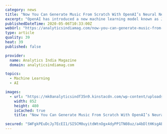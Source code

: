 ```yaml
---
category: news
title: "Now You Can Generate Music From Scratch With OpenAI’s Neural Net Model"
excerpt: "OpenAI has introduced a new machine learning model known as Jukebox that generates music while singing in the raw audio domain."
publishedDateTime: 2020-05-06T10:33:00Z
webUrl: "https://analyticsindiamag.com/now-you-can-generate-music-from-scratch-with-openais-neural-net-model/"
type: article
quality: 39
heat: 39
published: false

provider:
  name: Analytics India Magazine
  domain: analyticsindiamag.com

topics:
  - Machine Learning
  - AI

images:
  - url: "https://mk0analyticsindf35n9.kinstacdn.com/wp-content/uploads/2020/05/aim_jb.jpg"
    width: 852
    height: 480
    isCached: true
    title: "Now You Can Generate Music From Scratch With OpenAI’s Neural Net Model"

secured: "SWFgkPEuDcJy7EcEI1/SI5CM0uyitdWtnOgx4dyPP1TN08uz/a4bDltHKsgAEvNP4KOkDm9BTS6gRjjvSvL7p0DOEylgGMlcBic21dEv7cq2XgEMvCGs6qjYCn1KvDJf6CVgO0G14P/bI4G12owRFJzkYru03jSThRo/XAKtBJdVZpg4xt2CCxeJsgvX9CKYG/KIRat5gHpYWkxxAilhJotX645rDaEST6nUjyG0DJq9WlCHmHvCZs9MoZCFOEhyI3AvtKBmcDAXmHjBTlqeeLFRyi9LTYRtKQaFL3FCq67mk6HoFLCcT6qorSkEi8/1k8/t76T3sHNn29ZTcamoHuwbXMl0dekNpVw4u8XGpP3Mb7feClxxzLbyEi/xrMjaIW5lam7NRhG1XkDEUW4WmpT+vVYb50+6eKhFYqQvOn4sofyvbKcEvKUujPNDJqNUUXLN9I73UNjYrKvynX7bdexzhIv4RkvCeIL16choKg4=;uSVlpbhjE9MTEvaKoD+K0A=="
---
```


